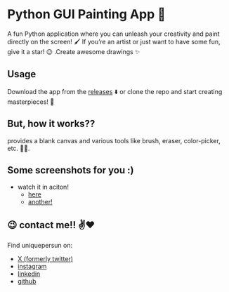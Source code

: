 # Python GUI Painting App :art:
A fun Python application where you can unleash your creativity and paint directly on the screen! :paintbrush: If you’re an artist or just want to have some fun, give it a star! :wink: .Create awesome drawings :sparkles:


## Usage
Download the app from the  [releases](https://github.com/uniquepersun/python-gui-painting-app/releases) :arrow_down: or clone the repo and start creating masterpieces! :art:


## But, how it works??
provides a blank canvas and various tools like brush, eraser, color-picker, etc. :rainbow::art:.


## Some screenshots for you :)
- watch it in aciton!
    - [here]()
    - [another!]()

 
## :wink: contact me!! :v::heart:
Find uniquepersun on: 
- [X (formerly twitter)](https://x.com/uniquepersun) <br>
- [instagram](https://instagram.com/uniquepersun) <br>
-  [linkedin](https://https://www.linkedin.com/in/abhay-tomar-53218530b)<br>
- [github](https://github.com/uniquepersun)<br>
